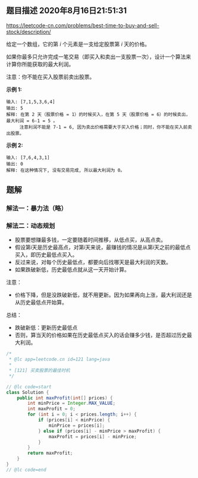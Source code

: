 ## 题目描述	2020年8月16日21:51:31

https://leetcode-cn.com/problems/best-time-to-buy-and-sell-stock/description/

给定一个数组，它的第 *i* 个元素是一支给定股票第 *i* 天的价格。

如果你最多只允许完成一笔交易（即买入和卖出一支股票一次），设计一个算法来计算你所能获取的最大利润。

注意：你不能在买入股票前卖出股票。

 

**示例 1:**

```
输入: [7,1,5,3,6,4]
输出: 5
解释: 在第 2 天（股票价格 = 1）的时候买入，在第 5 天（股票价格 = 6）的时候卖出，最大利润 = 6-1 = 5 。
     注意利润不能是 7-1 = 6, 因为卖出价格需要大于买入价格；同时，你不能在买入前卖出股票。
```

**示例 2:**

```
输入: [7,6,4,3,1]
输出: 0
解释: 在这种情况下, 没有交易完成, 所以最大利润为 0。
```

## 题解

### 解法一：暴力法（略）

### 解法二：动态规划

- 股票要想赚最多钱，一定要随着时间推移，从低点买，从高点卖。
- 假设第i天是历史最高点，对第i天来说，最赚钱的情况是从第i天之前的最低点买入，即历史最低点买入。
- 反过来说，对每个历史最低点，都要向后找哪天是最大利润的天数。
- 如果跌破新低，历史最低点就从这一天开始计算。

注意：

- 价格下降，但是没跌破新低，就不用更新。因为如果再向上涨，最大利润还是从历史最低点开始算。

总结：

- 跌破新低：更新历史最低点
- 否则，算当天的价格如果在历史最低点买入的话会赚多少钱，是否超过历史最大利润。

```java
/*
 * @lc app=leetcode.cn id=121 lang=java
 *
 * [121] 买卖股票的最佳时机
 */

// @lc code=start
class Solution {
    public int maxProfit(int[] prices) {
        int minPrice = Integer.MAX_VALUE;
        int maxProfit = 0;
        for (int i = 0; i < prices.length; i++) {
            if (prices[i] < minPrice) {
                minPrice = prices[i];
            } else if (prices[i] - minPrice > maxProfit) {
                maxProfit = prices[i] - minPrice;
            }
        }
        return maxProfit;
    }
}
// @lc code=end

```

